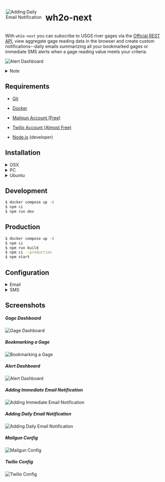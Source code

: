<div style=" display: flex; align-items: center">

<span style="border: 2px solid #fff;max-width: 25%;">

![Adding Daily Email Notification](/public/logo.svg)

</span>

# wh2o-next

</div>

With `wh2o-next` you can subscribe to USGS river gages via
the [Official REST API](https://waterservices.usgs.gov/rest/IV-Service.html), view aggregate gage reading data in the
browser and create custom notifications--daily emails summarizing all your bookmarked gages or immediate SMS alerts when
a gage reading value meets your criteria.

![Alert Dashboard](/public/wh2o-next-alert-01.png)

<details>
<summary>Note</summary>

- If you're running this app on a machine in your home network (like a Raspberry Pi in the living room), you will most
  likely need to setup port forwarding on your home router to access the app off of your home wifi network.
- If developing, please be mindful of USGS resources/usage limits. The current fetch interval is set to retreive gage
  data every five minutes. This meets their requirements, but consider increasing time between HTTP requests to 15min.
- All of the data you enter into the app is stored locally on your machine and not shared with anyone.

</details>

## Requirements

- [Git](https://git-scm.com/downloads)
- [Docker](https://www.docker.com/products/docker-desktop/)
- [Mailgun Account (Free)](https://www.mailgun.com/)
- [Twilio Account (Almost Free)](https://www.twilio.com/docs/sms)

- [Node.js](https://nodejs.org/en/) (developer)

## Installation

<details>
<summary>OSX</summary>

1. Install [Docker](https://www.docker.com/products/docker-desktop/).
2. Clone [Repo](https://github.com/drewalth/wh2o-next)
3. From `wh2o-next` folder run:

```bash
docker compose up -d
```

4. Paste the URL below to view app in browser:

```bash
http://localhost:3000
```

</details>

<details>
<summary>PC</summary>

IDK but I think it is similar to OSX...

</details>

<details>
<summary>Ubuntu</summary>

1. Uninstall old versions

```bash
$ sudo apt-get remove docker docker-engine docker.io containerd runc
```

2. Install Docker Engine

```bash
$ sudo apt-get update
$ sudo apt-get install docker-ce docker-ce-cli containerd.io
```

3. Install Docker Compose (maybe install pip)

```bash
$ pip3 install docker-compose
```

4. Run Docker Compose

```bash
$ docker compose up -d
```

Check containers.

```bash
$ docker ps
```

For more detail see official [docs](https://docs.docker.com/engine/install/ubuntu/).

</details>

## Development

```bash
$ docker compose up -d
$ npm ci
$ npm run dev
```

## Production

```bash
$ docker compose up -d
$ npm ci
$ npm run build
$ npm ci --production
$ npm start
```

## Configuration

<details>
<summary>Email</summary>

#### 1. Setup Mailgun

Sign up for a [Mailgun](https://www.mailgun.com/) account (~26min)

#### 2. Change Timezone

First change the timezone in the Settings UI. Timezone is required for accurate notification delivery. I ran into some
issues setting DateTime/Timezone when running the app on an EC2 instance. I'm sure there is a simple solution out
there...

</details>

<details>
<summary>SMS</summary>

Follow the following steps / docs to get setup for SMS (text message) notifications.

Just a heads up, setting up Twilio is kind of envolved and a little expensive. No problem if you do not want to use SMS.
You can leave the settings for SMS empty just know that if you try to add an SMS notification it will error.

#### 1. Setup Twilio

Sign up for a [Twilio](https://www.twilio.com/docs/sms) account (~30min)

Copy and securely save:

```bash

```

</details>

## Screenshots

##### Gage Dashboard

![Gage Dashboard](/public/wh2o-next-gage-02.png)

##### Bookmarking a Gage

![Bookmarking a Gage](/public/wh2o-next-gage-01.png)

##### Alert Dashboard

![Alert Dashboard](/public/wh2o-next-alert-01.png)

##### Adding Immediate Email Notification

![Adding Immediate Email Notification](/public/wh2o-next-alert-02.png)

##### Adding Daily Email Notification

![Adding Daily Email Notification](/public/wh2o-next-alert-03.png)

##### Mailgun Config

![Mailgun Config](/public/wh2o-next-settings-02.png)

##### Twilio Config

![Twilio Config](/public/wh2o-next-settings-01.png)
